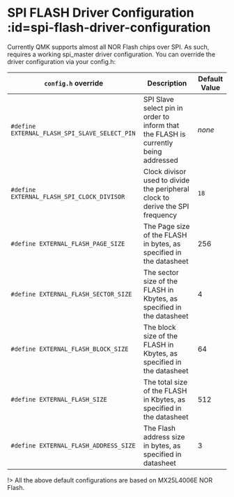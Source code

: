 # SPI FLASH Driver Configuration :id=spi-flash-driver-configuration

Currently QMK supports almost all NOR Flash chips over SPI. As such, requires a working spi_master driver configuration. You can override the driver configuration via your config.h:

`config.h` override                            | Description                                                                          | Default Value
-----------------------------------------------|--------------------------------------------------------------------------------------|--------------
`#define EXTERNAL_FLASH_SPI_SLAVE_SELECT_PIN`  | SPI Slave select pin in order to inform that the FLASH is currently being addressed  | _none_
`#define EXTERNAL_FLASH_SPI_CLOCK_DIVISOR`     | Clock divisor used to divide the peripheral clock to derive the SPI frequency        | `18`
`#define EXTERNAL_FLASH_PAGE_SIZE`             | The Page size of the FLASH in bytes, as specified in the datasheet                   | 256
`#define EXTERNAL_FLASH_SECTOR_SIZE`           | The sector size of the FLASH in Kbytes, as specified in the datasheet                | 4
`#define EXTERNAL_FLASH_BLOCK_SIZE`            | The block size of the FLASH in Kbytes, as specified in the datasheet                 | 64
`#define EXTERNAL_FLASH_SIZE`                  | The total size of the FLASH in Kbytes, as specified in the datasheet                 | 512
`#define EXTERNAL_FLASH_ADDRESS_SIZE`          | The Flash address size in bytes, as specified in datasheet                           | 3

!> All the above default configurations are based on MX25L4006E NOR Flash.
